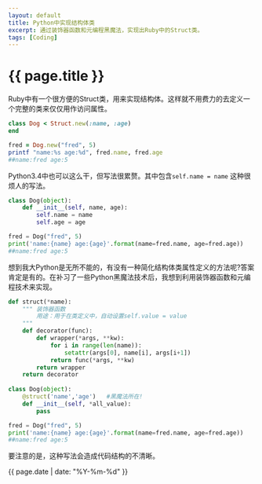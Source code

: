 ```yaml
---
layout: default
title: Python中实现结构体类
excerpt: 通过装饰器函数和元编程黑魔法，实现出Ruby中的Struct类。
tags: [Coding]
---
```

{{ page.title }}
================
Ruby中有一个很方便的Struct类，用来实现结构体。这样就不用费力的去定义一个完整的类来仅仅用作访问属性。

```ruby
class Dog < Struct.new(:name, :age)
end

fred = Dog.new("fred", 5)
printf "name:%s age:%d", fred.name, fred.age
##name:fred age:5
```

Python3.4中也可以这么干，但写法很累赘。其中包含`self.name = name` 这种很烦人的写法。

```python
class Dog(object):
    def __init__(self, name, age):
        self.name = name
        self.age = age

fred = Dog("fred", 5)
print('name:{name} age:{age}'.format(name=fred.name, age=fred.age))
##name:fred age:5
```

想到我大Python是无所不能的，有没有一种简化结构体类属性定义的方法呢?答案肯定是有的。在补习了一些Python黑魔法技术后，我想到利用装饰器函数和元编程技术来实现。

```python
def struct(*name):
    """ 装饰器函数
        用途：用于在类定义中，自动设置self.value = value
    """
    def decorator(func):
        def wrapper(*args, **kw):
            for i in range(len(name)):
                setattr(args[0], name[i], args[i+1])
            return func(*args, **kw)
        return wrapper
    return decorator
    
class Dog(object):
    @struct('name','age')   #黑魔法所在!
    def __init__(self, *all_value):
        pass

fred = Dog("fred", 5)
print('name:{name} age:{age}'.format(name=fred.name, age=fred.age))
##name:fred age:5
```

要注意的是，这种写法会造成代码结构的不清晰。

{{ page.date | date: "%Y-%m-%d" }}
